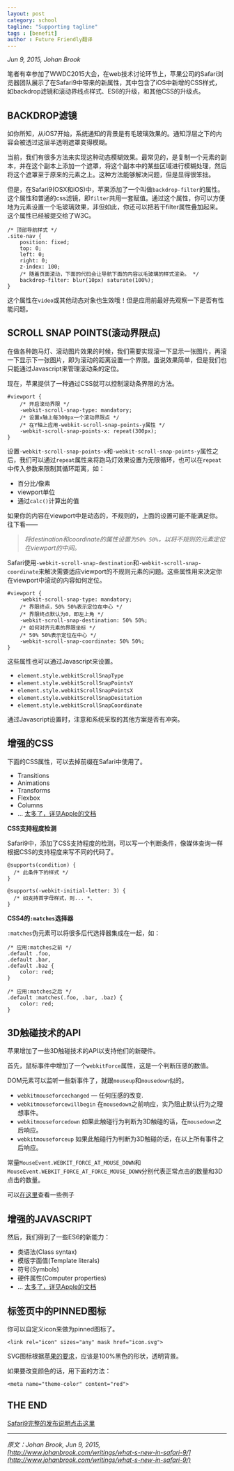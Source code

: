 ```yaml
---
layout: post
category: school
tagline: "Supporting tagline"
tags : [benefit]
author : Future Friendly翻译
---
```






*Jun 9, 2015, Johan Brook*

笔者有幸参加了WWDC2015大会，在web技术讨论环节上，苹果公司的Safari浏览器团队展示了在Safari9中带来的新属性，其中包含了iOS中新增的CSS样式，如backdrop滤镜和滚动界线点样式、ES6的升级，和其他CSS的升级点。

## BACKDROP滤镜

如你所知，从iOS7开始，系统通知的背景是有毛玻璃效果的。通知浮层之下的内容会被透过这层半透明遮罩变得模糊。

当前，我们有很多方法来实现这种动态模糊效果。最常见的，是复制一个元素的副本，并在这个副本上添加一个遮罩，将这个副本中的某些区域进行模糊处理，然后将这个遮罩至于原来的元素之上。这种方法能够解决问题，但是显得很笨拙。

但是，在Safari9(OSX和iOS)中，苹果添加了一个叫做`backdrop-filter`的属性。这个属性和普通的css滤镜，即`filter`共用一套赋值。通过这个属性，你可以方便地为元素设置一个毛玻璃效果，非但如此，你还可以把若干filter属性叠加起来。这个属性已经被提交给了W3C。


	/* 顶部导航样式 */
	.site-nav {
		position: fixed;
		top: 0;
		left: 0;
		right: 0;
		z-index: 100;
		/* 随着页面滚动，下面的代码会让导航下面的内容以毛玻璃的样式渲染。 */
		backdrop-filter: blur(10px) saturate(100%);
	}


这个属性在`video`或其他动态对象也生效哦！但是应用前最好先观察一下是否有性能问题。

## SCROLL SNAP POINTS(滚动界限点)

在做各种跑马灯、滚动图片效果的时候，我们需要实现滚一下显示一张图片，再滚一下显示下一张图片，即为滚动的距离设置一个界限。虽说效果简单，但是我们也只能通过Javascript来管理滚动条的定位。

现在，苹果提供了一种通过CSS就可以控制滚动条界限的方法。


	#viewport {
		/* 开启滚动界限 */
		-webkit-scroll-snap-type: mandatory;
		/* 设置x轴上每300px一个滚动界限点 */
		/* 在Y轴上应用-webkit-scroll-snap-points-y属性 */
		-webkit-scroll-snap-points-x: repeat(300px);
	}


设置`-webkit-scroll-snap-points-x`和`-webkit-scroll-snap-points-y`属性之后，我们可以通过`repeat`属性来将跑马灯效果设置为无限循环，也可以在`repeat`中传入参数来限制其循环距离，如：

- 百分比/像素
- viewport单位
- 通过`calc()`计算出的值

如果你的内容在viewport中是动态的，不规则的，上面的设置可能不能满足你。往下看——

> *将destination和coordinate的属性设置为`50% 50%`，以将不规则的元素定位在viewport的中间。*

Safari使用`-webkit-scroll-snap-destination`和`-webkit-scroll-snap-coordinate`来解决需要适应viewport的不规则元素的问题。这些属性用来决定你在viewport中滚动的内容如何定位。


	#viewport {
		-webkit-scroll-snap-type: mandatory;
		/* 界限终点，50% 50%表示定位在中心 */
		/* 界限终点默认为0，即左上角 */
		-webkit-scroll-snap-destination: 50% 50%;
		/* 如何对齐元素的界限坐标 */
		/* 50% 50%表示定位在中心 */
		-webkit-scroll-snap-coordinate: 50% 50%;
	}


这些属性也可以通过Javascript来设置。

- `element.style.webkitScrollSnapType`
- `element.style.webkitScrollSnapPointsY`
- `element.style.webkitScrollSnapPointsX`
- `element.style.webkitScrollSnapDesitation`
- `element.style.webkitScrollSnapCoordinate`

通过Javascript设置时，注意和系统采取的其他方案是否有冲突。

## 增强的CSS

下面的CSS属性，可以去掉前缀在Safari中使用了。

- Transitions
- Animations
- Transforms
- Flexbox
- Columns
- … [太多了，详见Apple的文档](https://developer.apple.com/library/prerelease/mac/releasenotes/General/WhatsNewInSafari/Articles/Safari_9.html#//apple_ref/doc/uid/TP40014305-CH9-SW28)

**CSS支持程度检测**

Safari9中，添加了CSS支持程度的检测，可以写一个判断条件，像媒体查询一样根据CSS的支持程度来写不同的代码了。


	@supports(condition) {
	  /* 此条件下的样式 */
	}

	@supports(-webkit-initial-letter: 3) {
	  /* 如支持首字母样式，则... *、
	}


**CSS4的`:matches`选择器**

`:matches`伪元素可以将很多后代选择器集成在一起，如：


	/* 应用:matches之前 */
	.default .foo,
	.default .bar,
	.default .baz {
		color: red;
	}

	/* 应用:matches之后 */
	.default :matches(.foo, .bar, .baz) {
		color: red;
	}


## 3D触碰技术的API

苹果增加了一些3D触碰技术的API以支持他们的新硬件。

首先，鼠标事件中增加了一个`webkitForce`属性，这是一个判断压感的数值。

DOM元素可以监听一些新事件了，就跟`mouseup`和`mousedown`似的。

- `webkitmouseforcechanged` — 任何压感的改变.
- `webkitmouseforcewillbegin` 在`mousedown`之前响应，实乃阻止默认行为之理想事件。
- `webkitmouseforcedown` 如果此触碰行为判断为3D触碰的话，在`mousedown`之后响应。
- `webkitmouseforceup` 如果此触碰行为判断为3D触碰的话，在以上所有事件之后响应。

常量`MouseEvent.WEBKIT_FORCE_AT_MOUSE_DOWN`和`MouseEvent.WEBKIT_FORCE_AT_FORCE_MOUSE_DOWN`分别代表正常点击的数量和3D点击的数量。

可以[在这里](https://developer.apple.com/library/prerelease/mac/samplecode/WebKitPhotoBrowser/Listings/scripts_new_scripts_js.html#//apple_ref/doc/uid/TP40016150-scripts_new_scripts_js-DontLinkElementID_9)查看一些例子

## 增强的JAVASCRIPT

然后，我们得到了一些ES6的新能力：

- 类语法(Class syntax)
- 模版字面值(Template literals)
- 符号(Symbols)
- 硬件属性(Computer properties)
- …  [太多了，详见Apple的文档](https://developer.apple.com/library/prerelease/mac/releasenotes/General/WhatsNewInSafari/Articles/Safari_9.html#//apple_ref/doc/uid/TP40014305-CH9-SW27)

## 标签页中的PINNED图标

你可以自定义icon来做为pinned图标了。


	<link rel="icon" sizes="any" mask href="icon.svg">


SVG图标根据[苹果的要求](https://developer.apple.com/library/prerelease/mac/releasenotes/General/WhatsNewInSafari/Articles/Safari_9.html#//apple_ref/doc/uid/TP40014305-CH9-SW20)，应该是100%黑色的形状，透明背景。

如果要改变颜色的话，用下面的方法：


	<meta name="theme-color" content="red">


## THE END

[Safari9完整的发布说明点击这里](https://developer.apple.com/library/mac/releasenotes/General/WhatsNewInSafari/Introduction/Introduction.html#//apple_ref/doc/uid/TP40014305-CH1-SW1)


----------


*原文：Johan Brook, Jun 9, 2015, [http://www.johanbrook.com/writings/what-s-new-in-safari-9/](http://www.johanbrook.com/writings/what-s-new-in-safari-9/)*